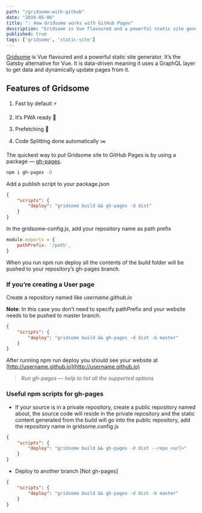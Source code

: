 ```yaml
---
path: "/gridsome-with-github"
date: "2019-05-06"
title: "💡 How Gridsome works with GitHub Pages"
description: "Gridsome is Vue flavoured and a powerful static site generator. It’s the Gatsby alternative for..."
published: true
tags: ['gridsome', 'static-site']
---
```



[Gridsome](https://gridsome.org/) is Vue flavoured and a powerful static site generator. It’s the Gatsby alternative for Vue. It is data-driven meaning it uses a GraphQL layer to get data and dynamically update pages from it.

## Features of Gridsome

1. Fast by default ⚡️

1. It’s PWA ready 🚀

1. Prefetching 💪

1. Code Splitting done automatically ✂️

The quickest way to put Gridsome site to GitHub Pages is by using a package — [gh-pages](https://github.com/tschaub/gh-pages).

```bash
npm i gh-pages -D
```

Add a publish script to your package.json

```js:title=package.json
{
    "scripts": {
        "deploy": "gridsome build && gh-pages -d dist"
    }
}
```

In the gridsome-config.js, add your repository name as path prefix

```js:title=gridsome-config.js
module.exports = {
    pathPrefix: '/path',
}
```

When you run npm run deploy all the contents of the build folder will be pushed to your repository’s gh-pages branch.

### If you’re creating a User page

Create a repository named like *username.github.io*

**Note**: In this case you don’t need to specify pathPrefix and your website needs to be pushed to master branch.
```js:title=package.json
{
    "scripts": {
        "deploy": "gridsome build && gh-pages -d dist -b master"
    }
}
```

After running npm run deploy you should see your website at [http://username.github.io](http://username.github.io)
> *Run gh-pages — help to list all the supported options*

### Useful npm scripts for gh-pages

* If your source is in a private repository, create a public repository named about, the source code will reside in the private repository and the static content generated from the build will go into the public repository, add the repository name in gridsome.config.js

```js:title=package.json
{
    "scripts": {
        "deploy": "gridsome build && gh-pages -d dist --repo <url>"
    }
}
```

* Deploy to another branch [Not gh-pages]

```js:title=package.json
{
    "scripts": {
        "deploy": "gridsome build && gh-pages -d dist -b master"
    }
}
```
